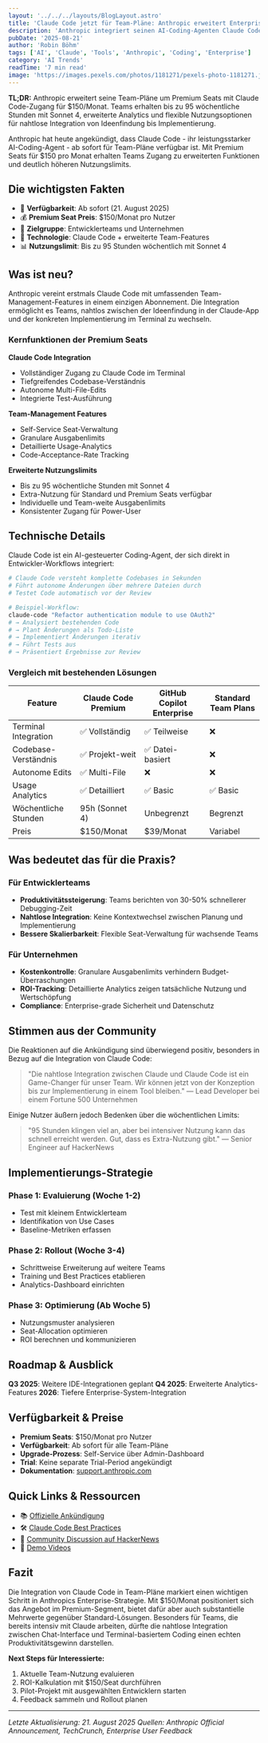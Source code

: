 ```yaml
---
layout: '../../../layouts/BlogLayout.astro'
title: 'Claude Code jetzt für Team-Pläne: Anthropic erweitert Enterprise-Angebote'
description: 'Anthropic integriert seinen AI-Coding-Agenten Claude Code in Team-Abonnements - Premium Seats ab $150/Monat mit erweiterten Nutzungslimits.'
pubDate: '2025-08-21'
author: 'Robin Böhm'
tags: ['AI', 'Claude', 'Tools', 'Anthropic', 'Coding', 'Enterprise']
category: 'AI Trends'
readTime: '7 min read'
image: 'https://images.pexels.com/photos/1181271/pexels-photo-1181271.jpeg?auto=compress&cs=tinysrgb&w=1200&h=600&dpr=2'
---
```


**TL;DR:** Anthropic erweitert seine Team-Pläne um Premium Seats mit Claude Code-Zugang für $150/Monat. Teams erhalten bis zu 95 wöchentliche Stunden mit Sonnet 4, erweiterte Analytics und flexible Nutzungsoptionen für nahtlose Integration von Ideenfindung bis Implementierung.

Anthropic hat heute angekündigt, dass Claude Code - ihr leistungsstarker AI-Coding-Agent - ab sofort für Team-Pläne verfügbar ist. Mit Premium Seats für $150 pro Monat erhalten Teams Zugang zu erweiterten Funktionen und deutlich höheren Nutzungslimits.

## Die wichtigsten Fakten

- 📅 **Verfügbarkeit**: Ab sofort (21. August 2025)
- 💰 **Premium Seat Preis**: $150/Monat pro Nutzer
- 🎯 **Zielgruppe**: Entwicklerteams und Unternehmen
- 🔧 **Technologie**: Claude Code + erweiterte Team-Features
- 📊 **Nutzungslimit**: Bis zu 95 Stunden wöchentlich mit Sonnet 4

## Was ist neu?

Anthropic vereint erstmals Claude Code mit umfassenden Team-Management-Features in einem einzigen Abonnement. Die Integration ermöglicht es Teams, nahtlos zwischen der Ideenfindung in der Claude-App und der konkreten Implementierung im Terminal zu wechseln.

### Kernfunktionen der Premium Seats

**Claude Code Integration**
- Vollständiger Zugang zu Claude Code im Terminal
- Tiefgreifendes Codebase-Verständnis
- Autonome Multi-File-Edits
- Integrierte Test-Ausführung

**Team-Management Features**
- Self-Service Seat-Verwaltung
- Granulare Ausgabenlimits
- Detaillierte Usage-Analytics
- Code-Acceptance-Rate Tracking

**Erweiterte Nutzungslimits**
- Bis zu 95 wöchentliche Stunden mit Sonnet 4
- Extra-Nutzung für Standard und Premium Seats verfügbar
- Individuelle und Team-weite Ausgabenlimits
- Konsistenter Zugang für Power-User

## Technische Details

Claude Code ist ein AI-gesteuerter Coding-Agent, der sich direkt in Entwickler-Workflows integriert:

```bash
# Claude Code versteht komplette Codebases in Sekunden
# Führt autonome Änderungen über mehrere Dateien durch
# Testet Code automatisch vor der Review

# Beispiel-Workflow:
claude-code "Refactor authentication module to use OAuth2"
# → Analysiert bestehenden Code
# → Plant Änderungen als Todo-Liste
# → Implementiert Änderungen iterativ
# → Führt Tests aus
# → Präsentiert Ergebnisse zur Review
```

### Vergleich mit bestehenden Lösungen

| Feature | Claude Code Premium | GitHub Copilot Enterprise | Standard Team Plans |
|---------|-------------------|--------------------------|-------------------|
| Terminal Integration | ✅ Vollständig | ✅ Teilweise | ❌ |
| Codebase-Verständnis | ✅ Projekt-weit | ✅ Datei-basiert | ❌ |
| Autonome Edits | ✅ Multi-File | ❌ | ❌ |
| Usage Analytics | ✅ Detailliert | ✅ Basic | ✅ Basic |
| Wöchentliche Stunden | 95h (Sonnet 4) | Unbegrenzt | Begrenzt |
| Preis | $150/Monat | $39/Monat | Variabel |

## Was bedeutet das für die Praxis?

### Für Entwicklerteams
- **Produktivitätssteigerung**: Teams berichten von 30-50% schnellerer Debugging-Zeit
- **Nahtlose Integration**: Keine Kontextwechsel zwischen Planung und Implementierung
- **Bessere Skalierbarkeit**: Flexible Seat-Verwaltung für wachsende Teams

### Für Unternehmen
- **Kostenkontrolle**: Granulare Ausgabenlimits verhindern Budget-Überraschungen
- **ROI-Tracking**: Detaillierte Analytics zeigen tatsächliche Nutzung und Wertschöpfung
- **Compliance**: Enterprise-grade Sicherheit und Datenschutz

## Stimmen aus der Community

Die Reaktionen auf die Ankündigung sind überwiegend positiv, besonders in Bezug auf die Integration von Claude Code:

> "Die nahtlose Integration zwischen Claude und Claude Code ist ein Game-Changer für unser Team. Wir können jetzt von der Konzeption bis zur Implementierung in einem Tool bleiben."
> — Lead Developer bei einem Fortune 500 Unternehmen

Einige Nutzer äußern jedoch Bedenken über die wöchentlichen Limits:

> "95 Stunden klingen viel an, aber bei intensiver Nutzung kann das schnell erreicht werden. Gut, dass es Extra-Nutzung gibt."
> — Senior Engineer auf HackerNews

## Implementierungs-Strategie

### Phase 1: Evaluierung (Woche 1-2)
- Test mit kleinem Entwicklerteam
- Identifikation von Use Cases
- Baseline-Metriken erfassen

### Phase 2: Rollout (Woche 3-4)
- Schrittweise Erweiterung auf weitere Teams
- Training und Best Practices etablieren
- Analytics-Dashboard einrichten

### Phase 3: Optimierung (Ab Woche 5)
- Nutzungsmuster analysieren
- Seat-Allocation optimieren
- ROI berechnen und kommunizieren

## Roadmap & Ausblick

**Q3 2025**: Weitere IDE-Integrationen geplant
**Q4 2025**: Erweiterte Analytics-Features
**2026**: Tiefere Enterprise-System-Integration

## Verfügbarkeit & Preise

- **Premium Seats**: $150/Monat pro Nutzer
- **Verfügbarkeit**: Ab sofort für alle Team-Pläne
- **Upgrade-Prozess**: Self-Service über Admin-Dashboard
- **Trial**: Keine separate Trial-Period angekündigt
- **Dokumentation**: [support.anthropic.com](https://support.anthropic.com)

## Quick Links & Ressourcen

- 📚 [Offizielle Ankündigung](https://www.anthropic.com/news/claude-code-on-team-and-enterprise)
- 🛠️ [Claude Code Best Practices](https://www.anthropic.com/engineering/claude-code-best-practices)
- 💬 [Community Discussion auf HackerNews](https://news.ycombinator.com/item?id=44713757)
- 🎥 [Demo Videos](https://www.anthropic.com/claude-code)

## Fazit

Die Integration von Claude Code in Team-Pläne markiert einen wichtigen Schritt in Anthropics Enterprise-Strategie. Mit $150/Monat positioniert sich das Angebot im Premium-Segment, bietet dafür aber auch substantielle Mehrwerte gegenüber Standard-Lösungen. Besonders für Teams, die bereits intensiv mit Claude arbeiten, dürfte die nahtlose Integration zwischen Chat-Interface und Terminal-basiertem Coding einen echten Produktivitätsgewinn darstellen.

**Next Steps für Interessierte:**
1. Aktuelle Team-Nutzung evaluieren
2. ROI-Kalkulation mit $150/Seat durchführen
3. Pilot-Projekt mit ausgewählten Entwicklern starten
4. Feedback sammeln und Rollout planen

---

*Letzte Aktualisierung: 21. August 2025*
*Quellen: Anthropic Official Announcement, TechCrunch, Enterprise User Feedback*